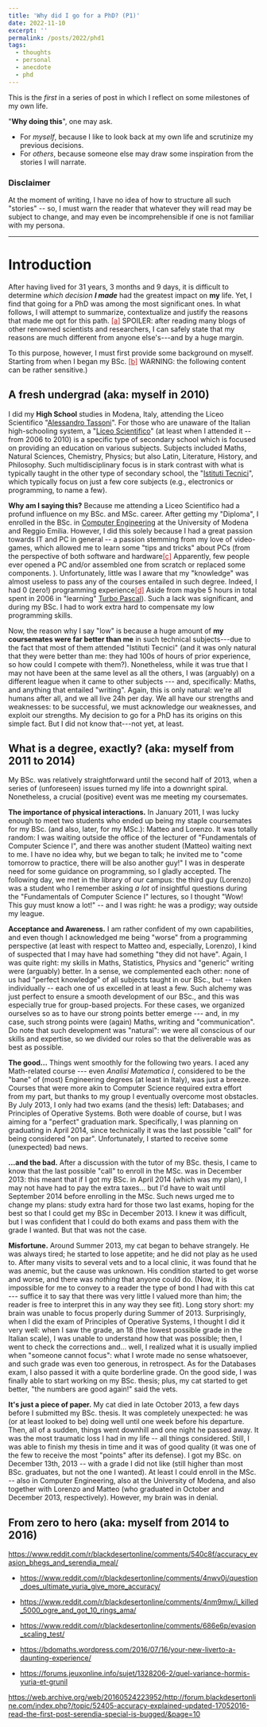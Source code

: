 ```yaml
---
title: 'Why did I go for a PhD? (P1)'
date: 2022-11-10
excerpt: ''
permalink: /posts/2022/phd1
tags:
  - thoughts
  - personal
  - anecdote
  - phd
---
```


This is the _first_ in a series of post in which I reflect on some milestones of my own life.  

"**Why doing this**", one may ask.
* For _myself_, because I like to look back at my own life and scrutinize my previous decisions.
* For _others_, because someone else may draw some inspiration from the stories I will narrate.  

### Disclaimer
At the moment of writing, I have no idea of how to structure all such "stories" -- so, I must warn the reader that whatever they will read may be subject to change, and may even be incomprehensible if one is not familiar with my persona.

___

# Introduction

After having lived for 31 years, 3 months and 9 days, it is difficult to determine _which decision **I made**_ had the greatest impact on **my** life. Yet, I find that going for a PhD was among the most significant ones. In what follows, I will attempt to summarize, contextualize and justify the reasons that made me opt for this path. <span class="footnote"><a href="#" style="color:firebrick">[a]</a><span class="footnote_content"> SPOILER: after reading many blogs of other renowned scientists and researchers, I can safely state that my reasons are much different from anyone else's---and by a huge margin.</span></span>

To this purpose, however, I must first provide some background on myself. Starting from when I began my BSc. <span class="footnote"><a href="#" style="color:firebrick">[b]</a><span class="footnote_content"> WARNING: the following content can be rather sensitive.)</span></span>



## A fresh undergrad (aka: myself in 2010)

I did my **High School** studies in Modena, Italy, attending the Liceo Scientifico "[Alessandro Tassoni](https://www.liceotassoni.edu.it/)". For those who are unaware of the Italian high-schooling system, a "[Liceo Scientifico](https://en.wikipedia.org/wiki/Liceo_scientifico)" (at least when I attended it -- from 2006 to 2010) is a specific type of secondary school which is focused on providing an education on various subjects. Subjects included Maths, Natural Sciences, Chemistry, Physics; but also Latin, Literature, History, and Philosophy. Such multidisciplinary focus is in stark contrast with what is typically taught in the other type of secondary school, the "[Istituti Tecnici](https://it.wikipedia.org/wiki/Istituto_tecnico)", which typically focus on just a few core subjects (e.g., electronics or programming, to name a few).

**Why am I saying this?** Because me attending a Liceo Scientifico had a profund influence on my BSc. and MSc. career. After getting my "Diploma", I enrolled in the BSc. in [Computer Engineering](https://international.unimore.it/course.html?ID=7) at the University of Modena and Reggio Emilia. However, I did this solely because I had a great passion towards IT and PC in general -- a passion stemming from my love of video-games, which allowed me to learn some "tips and tricks" about PCs (from the perspective of both software and hardware<span class="footnote"><a href="#" style="color:firebrick">[c]</a><span class="footnote_content"> Apparently, few people ever opened a PC and/or assembled one from scratch or replaced some components. </span></span>). Unfortunately, little was I aware that my "knowledge" was almost useless to pass any of the courses entailed in such degree. Indeed, I had 0 (zero!) programming experience<span class="footnote"><a href="#" style="color:firebrick">[d]</a><span class="footnote_content"> Aside from maybe 5 hours in total spent in 2006 in "learning" [Turbo Pascal](https://en.wikipedia.org/wiki/Turbo_Pascal))</span></span>. Such a lack was significant, and during my BSc. I had to work extra hard to compensate my low programming skills. 

Now, the reason why I say "low" is because a huge amount of **my coursemates were far better than me** in such technical subjects---due to the fact that most of them attended "Istituti Tecnici" (and it was only natural that they were better than me: they had 100s of hours of prior experience, so how could I compete with them?). Nonetheless, while it was true that I may not have been at the same level as all the others, I was (arguably) on a different league when it came to other subjects --- and, specifically: Maths, and anything that entailed "writing". Again, this is only natural: we're all humans after all, and we all live 24h per day. We all have our strengths and weaknesses: to be successful, we must acknowledge our weaknesses, and exploit our strengths. My decision to go for a PhD has its origins on this simple fact. But I did not know that---not yet, at least.

## What is a degree, exactly? (aka: myself from 2011 to 2014)

My BSc. was relatively straightforward until the second half of 2013, when a series of (unforeseen) issues turned my life into a downright spiral. Nonetheless, a crucial (positive) event was me meeting my coursemates.

**The importance of physical interactions.**
 In January 2011, I was lucky enough to meet two students who ended up being my staple coursemates for my BSc. (and also, later, for my MSc.): Matteo and Lorenzo. It was totally random: I was waiting outside the office of the lecturer of "Fundamentals of Computer Science I", and there was another student (Matteo) waiting next to me. I have no idea why, but we began to talk; he invited me to "come tomorrow to practice, there will be also another guy!" I was in desperate need for some guidance on programming, so I gladly accepted. The following day, we met in the library of our campus: the third guy (Lorenzo) was a student who I remember asking *a lot* of insightful questions during the "Fundamentals of Computer Science I" lectures, so I thought "Wow! This guy must know a lot!" -- and I was right: he was a prodigy; way outside my league. 

**Acceptance and Awareness.**
I am rather confident of my own capabilities, and even though I acknowledged me being "worse" from a programming perspective (at least with respect to Matteo and, especially, Lorenzo), I kind of suspected that I may have had something "they did not have". Again, I was quite right: my skills in Maths, Statistics, Physics and "generic" writing were (arguably) better. In a sense, we complemented each other: none of us had "perfect knowledge" of all subjects taught in our BSc., but -- taken individually -- each one of us excelled in at least a few. Such alchemy was just perfect to ensure a smooth development of our BSc., and this was especially true for group-based projects. For these cases, we organized ourselves so as to have our strong points better emerge --- and, in my case, such strong points were (again) Maths, writing and "communication". Do note that such development was "natural": we were all conscious of our skills and expertise, so we divided our roles so that the deliverable was as best as possible.

**The good...** Things went smoothly for the following two years. I aced any Math-related course --- even _Analisi Matematica I_, considered to be the "bane" of (most) Engineering degrees (at least in Italy), was just a breeze. Courses that were more akin to Computer Science required extra effort from my part, but thanks to my group I eventually overcome most obstacles. By July 2013, I only had two exams (and the thesis) left: Databases; and Principles of Operative Systems. Both were doable of course, but I was aiming for a "perfect" graduation mark. Specifically, I was planning on graduating in April 2014, since technically it was the last possible "call" for being considered "on par". Unfortunately, I started to receive some (unexpected) bad news. 

**...and the bad.** After a discussion with the tutor of my BSc. thesis, I came to know that the last possible "call" to enroll in the MSc. was in December 2013: this meant that if I got my BSc. in April 2014 (which was my plan), I may not have had to pay the extra taxes... but I'd have to wait until September 2014 before enrolling in the MSc. Such news urged me to change my plans: study extra hard for those two last exams, hoping for the best so that I could get my BSc in December 2013. I knew it was difficult, but I was confident that I could do both exams and pass them with the grade I wanted. But that was not the case.

**Misfortune.** Around Summer 2013, my cat began to behave strangely. He was always tired; he started to lose appetite; and he did not play as he used to. After many visits to several vets and to a local clinic, it was found that he was anemic, but the cause was unknown. His condition started to get worse and worse, and there was *nothing* that anyone could do. (Now, it is impossible for me to convey to a reader the type of bond I had with this cat --- suffice it to say that there was very little I valued more than him; the reader is free to interpret this in any way they see fit). Long story short: my brain was unable to focus properly during Summer of 2013. Surprisingly, when I did the exam of Principles of Operative Systems, I thought I did it very well: when I saw the grade, an 18 (the lowest possible grade in the Italian scale), I was unable to understand how that was possible; then, I went to check the corrections and... well, I realized what it is usually implied when "someone cannot focus": what I wrote made no sense whatsoever, and such grade was even too generous, in retrospect. As for the Databases exam, I also passed it with a quite borderline grade. On the good side, I was finally able to start working on my BSc. thesis; plus, my cat started to get better, "the numbers are good again!" said the vets.

**It's just a piece of paper.** My cat died in late October 2013, a few days before I submitted my BSc. thesis. It was completely unexpected: he was (or at least looked to be) doing well until one week before his departure. Then, all of a sudden, things went downhill and one night he passed away. It was the most traumatic loss I had in my life -- all things considered. Still, I was able to finish my thesis in time and it was of good quality (it was one of the few to receive the most "points" after its defense). I got my BSc. on December 13th, 2013 -- with a grade I did not like (still higher than most BSc. graduates, but not the one I wanted). At least I could enroll in the MSc. -- also in Computer Engineering, also at the University of Modena, and also together with Lorenzo and Matteo (who graduated in October and December 2013, respectively). However, my brain was in denial.

## From zero to hero (aka: myself from 2014 to 2016)







https://www.reddit.com/r/blackdesertonline/comments/540c8f/accuracy_evasion_bhegs_and_serendia_meal/

- https://www.reddit.com/r/blackdesertonline/comments/4nwv0j/question_does_ultimate_yuria_give_more_accuracy/

- https://www.reddit.com/r/blackdesertonline/comments/4nm9mw/i_killed_5000_ogre_and_got_10_rings_ama/

- https://www.reddit.com/r/blackdesertonline/comments/686e6p/evasion_scaling_test/

- https://bdomaths.wordpress.com/2016/07/16/your-new-liverto-a-daunting-experience/

- https://forums.jeuxonline.info/sujet/1328206-2/quel-variance-hormis-yuria-et-grunil

https://web.archive.org/web/20160524223952/http://forum.blackdesertonline.com/index.php?/topic/52405-accuracy-explained-updated-17052016-read-the-first-post-serendia-special-is-bugged/&page=10
